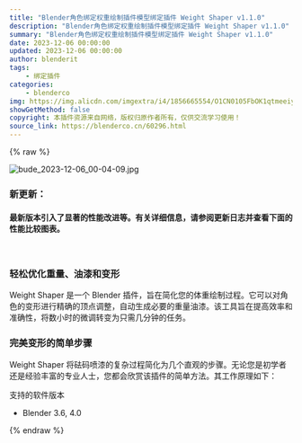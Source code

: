 ```yaml
---
title: "Blender角色绑定权重绘制插件模型绑定插件 Weight Shaper v1.1.0"
description: "Blender角色绑定权重绘制插件模型绑定插件 Weight Shaper v1.1.0"
summary: "Blender角色绑定权重绘制插件模型绑定插件 Weight Shaper v1.1.0"
date: 2023-12-06 00:00:00
updated: 2023-12-06 00:00:00
author: blenderit
tags: 
    - 绑定插件
categories:
    - blenderco
img: https://img.alicdn.com/imgextra/i4/1856665554/O1CN0105FbOK1qtmeeiyuKr_!!1856665554.jpg
showGetMethod: false
copyright: 本插件资源来自网络，版权归原作者所有，仅供交流学习使用！
source_link: https://blenderco.cn/60296.html
---
```


{% raw %}
<p><img class="aligncenter" src="https://img.alicdn.com/imgextra/i4/1856665554/O1CN0105FbOK1qtmeeiyuKr_!!1856665554.jpg" alt="bude_2023-12-06_00-04-09.jpg"></p><h3><b>新更新：</b></h3><h4>最新版本引入了显著的性能改进等。有关详细信息，请参阅更新日志并查看下面的性能比较图表。</h4><p> </p><h3></h3><h3>轻松优化重量、油漆和变形</h3><p>Weight Shaper 是一个 Blender 插件，旨在简化您的体重绘制过程。它可以对角色的变形进行精确的顶点调整，自动生成必要的重量油漆。该工具旨在提高效率和准确性，将数小时的微调转变为只需几分钟的任务。</p><h3>完美变形的简单步骤</h3><p>Weight Shaper 将砝码喷漆的复杂过程简化为几个直观的步骤。无论您是初学者还是经验丰富的专业人士，您都会欣赏该插件的简单方法。其工作原理如下：</p><p>支持的软件版本</p><ul>
<li>Blender 3.6, 4.0</li>
</ul>
<div style="display: none">blenderco</div>
{% endraw %}